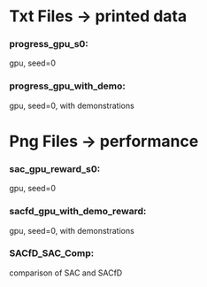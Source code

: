 # Txt Files -> printed data
### progress_gpu_s0:
gpu, seed=0

### progress_gpu_with_demo:
gpu, seed=0, with demonstrations

# Png Files -> performance
### sac_gpu_reward_s0:
gpu, seed=0

### sacfd_gpu_with_demo_reward:
gpu, seed=0, with demonstrations

### SACfD_SAC_Comp:
comparison of SAC and SACfD